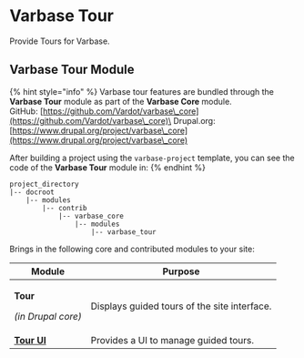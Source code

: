 # Varbase Tour

Provide Tours for Varbase.

## Varbase Tour Module

{% hint style="info" %}
Varbase tour features are bundled through the **Varbase Tour** module as part of the **Varbase Core** module.\
GitHub: [https://github.com/Vardot/varbase\_core](https://github.com/Vardot/varbase\_core)\
Drupal.org: [https://www.drupal.org/project/varbase\_core](https://www.drupal.org/project/varbase\_core)

After building a project using the `varbase-project` template, you can see the code of the **Varbase Tour** module in:
{% endhint %}

```
project_directory
|-- docroot
    |-- modules
        |-- contrib
            |-- varbase_core
                |-- modules
                    |-- varbase_tour
```

Brings in the following core and contributed modules to your site:

| Module                                                         | Purpose                                      |
| -------------------------------------------------------------- | -------------------------------------------- |
| <p><strong>Tour</strong></p><p><em>(in Drupal core)</em></p>   | Displays guided tours of the site interface. |
| ****[**Tour UI**](https://www.drupal.org/project/tour\_ui)**** | Provides a UI to manage guided tours.        |
